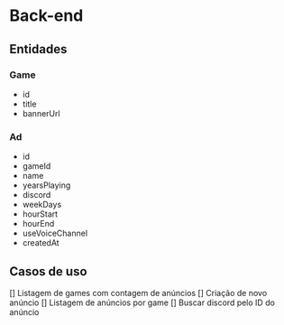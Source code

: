 # Back-end

## Entidades

### Game
- id
- title
- bannerUrl

### Ad
- id
- gameId
- name
- yearsPlaying
- discord
- weekDays
- hourStart
- hourEnd
- useVoiceChannel
- createdAt

## Casos de uso

[] Listagem de games com contagem de anúncios
[] Criação de novo anúncio
[] Listagem de anúncios por game
[] Buscar discord pelo ID do anúncio